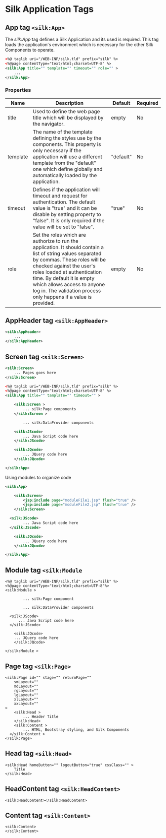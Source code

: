# Silk Application Tags

## App tag `<silk:App>`

The *silk:App* tag defines a Silk Application and its used is required.  This tag loads the application's environment which is necessary for the other Silk Components to operate. 

```xml
<%@ taglib uri="/WEB-INF/silk.tld" prefix="silk" %>
<%@page contentType="text/html;charset=UTF-8" %>
<silk:App title="" template="" timeout="" role="" >
	...
</silk:App>
```

### Properties

| Name     | Description                                                  | Default   | Required |
| -------- | ------------------------------------------------------------ | --------- | -------- |
| title    | Used to define the web page title which will be displayed by the navigator. | empty     | No       |
| template | The name of the template defining the styles use by the components. This property is only necessary if the application will use a different template from the "default" one which define globally and automatically loaded by the application. | "default" | No       |
| timeout  | Defines if the application will timeout and request for authentication. The default value is "true" and it can be disable by setting property to "false". It is only required if the value will be set to "false". | "true"    | No       |
| role     | Set the roles which are authorize to run the application. It should contain a list of string values separated by commas. These roles will be checked against the user's roles loaded at authentication time. By default it is empty which allows access to anyone log in. The validation process only happens if a value is provided. | empty     | No       |



## AppHeader tag `<silk:AppHeader>`

```xml
<silk:AppHeader>
	...
</silk:AppHeader>
```

## Screen tag `<silk:Screen>`

```xml
<silk:Screen>
	... Pages goes here
</silk:Screen>
```

 

```xml
<%@ taglib uri="/WEB-INF/silk.tld" prefix="silk" %>
<%@page contentType="text/html;charset=UTF-8" %>
<silk:App title="" tamplate="" timeout="" >

    <silk:Screen >
        ... silk:Page components
    </silk:Screen >

        ... silk:DataProvider components

    <silk:JScode>
        ... Java Script code here
    </silk:JScode>

    <silk:JQcode>
        ... JQuery code here
    </silk:JQcode>

</silk:App>
```

Using modules to organize code

```xml
<silk:App>

    <silk:Screen>
        <jsp:include page="moduleFile1.jsp" flush="true" />
        <jsp:include page="moduleFile2.jsp" flush="true" />
    </silk:Screen>

  <silk:JScode>
        ... Java Script code here
  </silk:JScode>

    <silk:JQcode>
        ... JQuery code here
    </silk:JQcode>

</silk:App>
```

## Module tag `<silk:Module`

```markup
<%@ taglib uri="/WEB-INF/silk.tld" prefix="silk" %>
<%@page contentType="text/html;charset=UTF-8"%>
<silk:Module >

        ... silk:Page component

        ... silk:DataProvider components

  <silk:JScode>
      ... Java Script code here
  </silk:JScode>

    <silk:JQcode>
    ... JQuery code here
    </silk:JQcode>

</silk:Module >
```

## Page tag `<silk:Page>`

```markup
<silk:Page id="" stage="" returnPage=""
    smLayout=""
    mdLayout=""
    rgLayout=""
    lgLayout=""
    xlLayout=""
    xxLayout=""
>
    <silk:Head >
        ... Header Title
    </silk:Head>
    <silk:Content >
        ... HTML, Bootstray styling, and Silk Components
  </silk:Content >
</silk:Page>
```

## Head tag `<silk:Head>`

```markup
<silk:Head homeButton="" logoutButton="true" cssClass="" >
    Title
</silk:Head>
```

## HeadContent tag `<silk:HeadContent>`

```markup
<silk:HeadContent></silk:HeadContent>
```

## Content tag `<silk:Content>`

```markup
<silk:Content>
</silk:Content>
```

